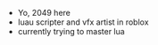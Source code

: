 - Yo, 2049 here
- luau scripter and vfx artist in roblox 
- currently trying to master lua


<!---
2049dev/2049dev is a ✨ special ✨ repository because its `README.md` (this file) appears on your GitHub profile.
You can click the Preview link to take a look at your changes.
--->
